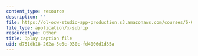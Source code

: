 ```yaml
---
content_type: resource
description: ''
file: https://ol-ocw-studio-app-production.s3.amazonaws.com/courses/6-01sc-introduction-to-electrical-engineering-and-computer-science-i-spring-2011/d751db18262a5e6c930cfd4006d1d35a_Y9r9dO7KQj4.vtt
file_type: application/x-subrip
resourcetype: Other
title: 3play caption file
uid: d751db18-262a-5e6c-930c-fd4006d1d35a
---
```

